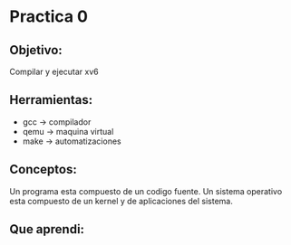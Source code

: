 # Practica 0

## Objetivo:
Compilar y ejecutar xv6

## Herramientas:
* gcc -> compilador
* qemu -> maquina virtual
* make -> automatizaciones

## Conceptos:
Un programa esta compuesto de un codigo fuente.
Un sistema operativo esta compuesto de un kernel y de aplicaciones del sistema.

## Que aprendi:

